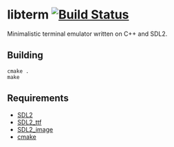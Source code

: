 libterm [![Build Status](https://travis-ci.com/BigRedEye/libterm.svg?token=HabA2F1p73cnpyrz3Jdj&branch=master)](https://travis-ci.com/BigRedEye/libterm)
=======


Minimalistic terminal emulator written on C++ and SDL2.

Building
--------
    cmake .
    make
    
Requirements
------------
+ [SDL2](https://www.libsdl.org/download-2.0.php)
+ [SDL2_ttf](https://www.libsdl.org/projects/SDL_ttf/)
+ [SDL2_image](https://www.libsdl.org/projects/SDL_image/)
+ [cmake](https://cmake.org/)

